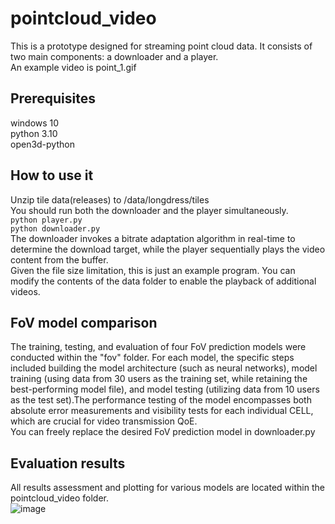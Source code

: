 # pointcloud_video 
This is a prototype designed for streaming point cloud data. It consists of two main components: a downloader and a player.  
An example video is point_1.gif  
## Prerequisites 
windows 10  
python 3.10  
open3d-python  
## How to use it  
Unzip tile data(releases) to /data/longdress/tiles  
You should run both the downloader and the player simultaneously.  
`python player.py`  
`python downloader.py`  
The downloader invokes a bitrate adaptation algorithm in real-time to determine the download target, while the player sequentially plays the video content from the buffer.  
Given the file size limitation, this is just an example program. You can modify the contents of the data folder to enable the playback of additional videos.  
## FoV model comparison  
The training, testing, and evaluation of four FoV prediction models were conducted within the "fov" folder. For each model, the specific steps included building the model architecture (such as neural networks), model training (using data from 30 users as the training set, while retaining the best-performing model file), and model testing (utilizing data from 10 users as the test set).The performance testing of the model encompasses both absolute error measurements and visibility tests for each individual CELL, which are crucial for video transmission QoE.  
You can freely replace the desired FoV prediction model in downloader.py  
## Evaluation results  
All results assessment and plotting for various models are located within the pointcloud_video folder.  
![image](https://github.com/shuqn/pointcloud_video/blob/main/point_1.gif)
